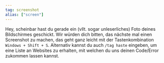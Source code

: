 ```yaml
---
tag: screenshot
alias: ["screen"]
---
```


Hey, scheinbar hast du gerade ein (vllt. sogar unleserliches) Foto deines Bildschirmes geschickt.
Wir würden dich bitten, das nächste mal einen Screenshot zu machen, das geht ganz leicht mit der Tastenkombination `Windows + Shift + S`.
Alternativ kannst du auch `/tag haste` eingeben, um eine Liste an Websites zu erhalten, mit welchen du uns deinen Code/Error zukommen lassen kannst.
